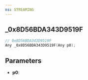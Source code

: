 ```yaml
---
ns: STREAMING
---
```

## _0x8D56BDA343D9519F

```c
// 0x8D56BDA343D9519F
Any _0x8D56BDA343D9519F(Any p0);
```

## Parameters
* **p0**:

